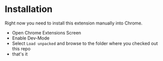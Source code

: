 # Installation

Right now you need to install this extension manually into Chrome. 

* Open Chrome Extensions Screen
* Enable Dev-Mode
* Select `Load unpacked` and browse to the folder where you checked out this repo
* that's it